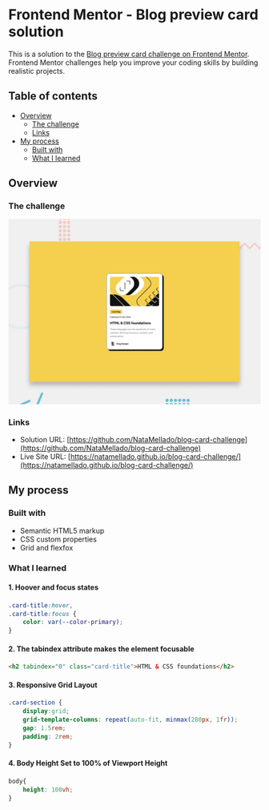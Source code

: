 # Frontend Mentor - Blog preview card solution

This is a solution to the [Blog preview card challenge on Frontend Mentor](https://www.frontendmentor.io/challenges/blog-preview-card-ckPaj01IcS). Frontend Mentor challenges help you improve your coding skills by building realistic projects. 



## Table of contents

- [Overview](#overview)
  - [The challenge](#the-challenge)
  - [Links](#links)
- [My process](#my-process)
  - [Built with](#built-with)
  - [What I learned](#what-i-learned)

## Overview

### The challenge

<img src="./assets/design/desktop-preview.jpg" alt="Desktop design"/>


### Links

- Solution URL: [https://github.com/NataMellado/blog-card-challenge](https://github.com/NataMellado/blog-card-challenge)
- Live Site URL: [https://natamellado.github.io/blog-card-challenge/](https://natamellado.github.io/blog-card-challenge/)


## My process

### Built with

- Semantic HTML5 markup
- CSS custom properties
- Grid and flexfox

### What I learned

#### 1. Hoover and focus states
```css
.card-title:hover,
.card-title:focus {
    color: var(--color-primary);
}
```
#### 2. The tabindex attribute makes the element focusable
```html
<h2 tabindex="0" class="card-title">HTML & CSS foundations</h2>
```
#### 3. Responsive Grid Layout

```css
.card-section {
    display:grid;
    grid-template-columns: repeat(auto-fit, minmax(280px, 1fr));
    gap: 1.5rem;
    padding: 2rem;
}
```

#### 4. Body Height Set to 100% of Viewport Height
```css
body{
    height: 100vh;
}
```

